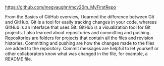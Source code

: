 https://github.com/megvaughn/mcv20m_MyFirstRepo 

From the Basics of GitHub overview, I learned the difference between Git and GitHub. Git is a tool for easily tracking changes in your code, whereas GitHub is an interface that uses Git. GitHub is a visualization tool for Git projects. I also learned about repositories and committing and pushing. Repositories are folders for projects that contain all the files and revision histories. Committing and pushing are how the changes made to the files are added to the repository. Commit messages are helpful to let yourself or other collaborators know what was changed in the file, for example, a README file.
